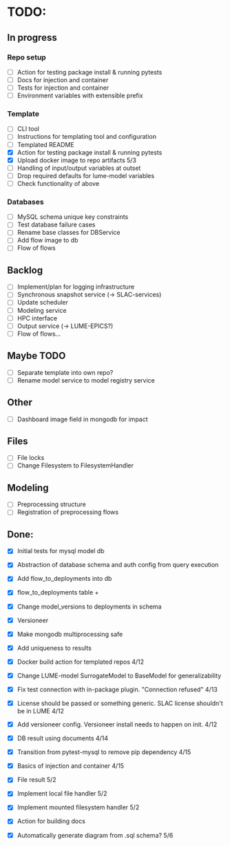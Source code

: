 # TODO:

## In progress
### Repo setup
- [ ] Action for testing package install & running pytests
- [ ] Docs for injection and container
- [ ] Tests for injection and container
- [ ] Environment variables with extensible prefix

### Template
- [ ] CLI tool
- [ ] Instructions for templating tool and configuration
- [ ] Templated README
- [x] Action for testing package install & running pytests 
- [x] Upload docker image to repo artifacts 5/3
- [ ] Handling of input/output variables at outset
- [ ] Drop required defaults for lume-model variables
- [ ] Check functionality of above

### Databases
- [ ] MySQL schema unique key constraints
- [ ] Test database failure cases 
- [ ] Rename base classes for DBService
- [ ] Add flow image to db
- [ ] Flow of flows
 
## Backlog
- [ ] Implement/plan for logging infrastructure
- [ ] Synchronous snapshot service (-> SLAC-services)
- [ ] Update scheduler
- [ ] Modeling service
- [ ] HPC interface
- [ ] Output service (-> LUME-EPICS?)
- [ ] Flow of flows...

## Maybe TODO
- [ ] Separate template into own repo?
- [ ] Rename model service to model registry service

## Other
- [ ] Dashboard image field in mongodb for impact

## Files
- [ ] File locks
- [ ] Change Filesystem to FilesystemHandler

## Modeling
- [ ] Preprocessing structure
- [ ] Registration of preprocessing flows

## Done:
- [x] Initial tests for mysql model db
- [x] Abstraction of database schema and auth config from query execution
- [x] Add flow_to_deployments into db 
- [x] flow_to_deployments table +
- [x] Change model_versions to deployments in schema
- [x] Versioneer
- [x] Make mongodb multiprocessing safe
- [x] Add uniqueness to results
- [x] Docker build action for templated repos 4/12
- [x] Change LUME-model SurrogateModel to BaseModel for generalizability 
- [x] Fix test connection with in-package plugin. "Connection refused" 4/13
- [x] License should be passed or something generic. SLAC license shouldn't be in LUME 4/12
- [x] Add versioneer config. Versioneer install needs to happen on init. 4/12
- [x] DB result using documents 4/14
- [x] Transition from pytest-mysql to remove pip dependency 4/15
- [x] Basics of injection and container 4/15
- [x] File result 5/2
- [x] Implement local file handler 5/2
- [x] Implement mounted filesystem handler 5/2 
- [x] Action for building docs 
- [x] Automatically generate diagram from .sql schema? 5/6

